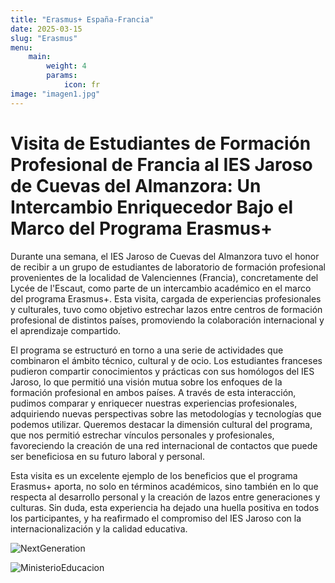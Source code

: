 ```yaml
---
title: "Erasmus+ España-Francia"
date: 2025-03-15
slug: "Erasmus"
menu:
    main:
        weight: 4
        params: 
            icon: fr
image: "imagen1.jpg"
---
```


# Visita de Estudiantes de Formación Profesional de Francia al IES Jaroso de Cuevas del Almanzora: Un Intercambio Enriquecedor Bajo el Marco del Programa Erasmus+  

Durante una semana, el IES Jaroso de Cuevas del Almanzora tuvo el honor de recibir a un grupo de estudiantes de laboratorio de formación profesional provenientes de la localidad de Valenciennes (Francia), concretamente del Lycée de l'Escaut, como parte de un intercambio académico en el marco del programa Erasmus+. Esta visita, cargada de experiencias profesionales y culturales, tuvo como objetivo estrechar lazos entre centros de formación profesional de distintos países, promoviendo la colaboración internacional y el aprendizaje compartido.  

El programa se estructuró en torno a una serie de actividades que combinaron el ámbito técnico, cultural y de ocio. Los estudiantes franceses pudieron compartir conocimientos y prácticas con sus homólogos del IES Jaroso, lo que permitió una visión mutua sobre los enfoques de la formación profesional en ambos países. A través de esta interacción, pudimos comparar y enriquecer nuestras  experiencias profesionales, adquiriendo nuevas perspectivas sobre las metodologías y tecnologías que podemos utilizar. Queremos destacar la dimensión cultural del programa, que nos permitió estrechar vínculos personales y profesionales, favoreciendo la creación de una red internacional de contactos que puede ser beneficiosa en su futuro laboral y personal.  

Esta visita es un excelente ejemplo de los beneficios que el programa Erasmus+ aporta, no solo en términos académicos, sino también en lo que respecta al desarrollo personal y la creación de lazos entre generaciones y culturas. Sin duda, esta experiencia ha dejado una huella positiva en todos los participantes, y ha reafirmado el compromiso del IES Jaroso con la internacionalización y la calidad educativa.  


![NextGeneration](/img/bilin/logo_next_generation_EU-v3.jpg)

![MinisterioEducacion](/img/bilin/ministerio.png)



